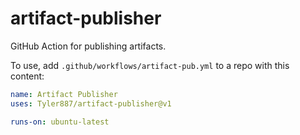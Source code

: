 # artifact-publisher
GitHub Action for publishing artifacts.

To use, add `.github/workflows/artifact-pub.yml` to a repo with this content:
```yaml
name: Artifact Publisher
uses: Tyler887/artifact-publisher@v1

runs-on: ubuntu-latest
```
